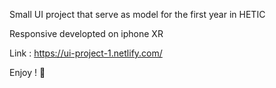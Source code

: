 Small UI project that serve as model for the first year in HETIC

Responsive developted on iphone XR

Link : https://ui-project-1.netlify.com/

Enjoy ! 🥳
